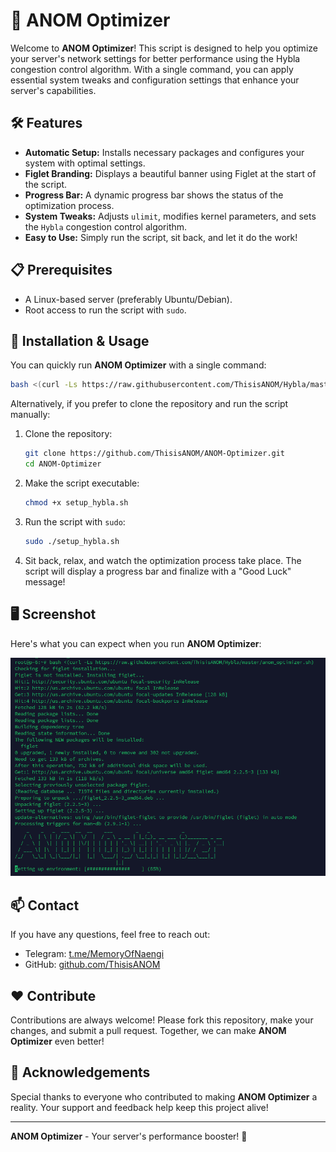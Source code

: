 
# 🚀 ANOM Optimizer

Welcome to **ANOM Optimizer**! This script is designed to help you optimize your server's network settings for better performance using the Hybla congestion control algorithm. With a single command, you can apply essential system tweaks and configuration settings that enhance your server's capabilities.

## 🛠 Features

- **Automatic Setup:** Installs necessary packages and configures your system with optimal settings.
- **Figlet Branding:** Displays a beautiful banner using Figlet at the start of the script.
- **Progress Bar:** A dynamic progress bar shows the status of the optimization process.
- **System Tweaks:** Adjusts `ulimit`, modifies kernel parameters, and sets the `Hybla` congestion control algorithm.
- **Easy to Use:** Simply run the script, sit back, and let it do the work!

## 📋 Prerequisites

- A Linux-based server (preferably Ubuntu/Debian).
- Root access to run the script with `sudo`.

## 🚀 Installation & Usage

You can quickly run **ANOM Optimizer** with a single command:

```bash
bash <(curl -Ls https://raw.githubusercontent.com/ThisisANOM/Hybla/master/anom_optimizer.sh)
```

Alternatively, if you prefer to clone the repository and run the script manually:

1. Clone the repository:

    ```bash
    git clone https://github.com/ThisisANOM/ANOM-Optimizer.git
    cd ANOM-Optimizer
    ```

2. Make the script executable:

    ```bash
    chmod +x setup_hybla.sh
    ```

3. Run the script with `sudo`:

    ```bash
    sudo ./setup_hybla.sh
    ```

4. Sit back, relax, and watch the optimization process take place. The script will display a progress bar and finalize with a "Good Luck" message!

## 🖥 Screenshot

Here's what you can expect when you run **ANOM Optimizer**:

![ANOM Optimizer Screenshot](https://raw.githubusercontent.com/ThisisANOM/Hybla/master/Screenshot%20(34).png)

## 📫 Contact

If you have any questions, feel free to reach out:

- Telegram: [t.me/MemoryOfNaengi](https://t.me/MemoryOfNaengi)
- GitHub: [github.com/ThisisANOM](https://github.com/ThisisANOM)

## ❤️ Contribute

Contributions are always welcome! Please fork this repository, make your changes, and submit a pull request. Together, we can make **ANOM Optimizer** even better!

## 🎉 Acknowledgements

Special thanks to everyone who contributed to making **ANOM Optimizer** a reality. Your support and feedback help keep this project alive!

---

**ANOM Optimizer** - Your server's performance booster! 🚀
